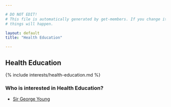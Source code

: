 ```yaml
---

# DO NOT EDIT!
# This file is automatically generated by get-members. If you change it, bad
# things will happen.

layout: default
title: "Health Education"

---
```


## Health Education

{% include interests/health-education.md %}

### Who is interested in Health Education?


* [Sir George Young](/members/sir-george-young.html)
